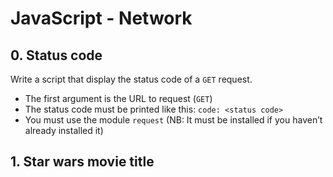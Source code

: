# JavaScript - Network

## 0. Status code
Write a script that display the status code of a ```GET``` request.
* The first argument is the URL to request (```GET```)
* The status code must be printed like this: ```code: <status code>```
* You must use the module ```request``` (NB: It must be installed if you haven’t already installed it)

## 1. Star wars movie title
